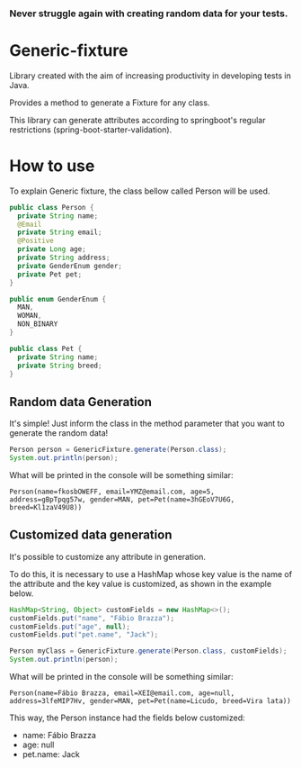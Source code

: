 ### Never struggle again with creating random data for your tests.


# Generic-fixture

Library created with the aim of increasing productivity in developing tests in Java.

Provides a method to generate a Fixture for any class.

This library can generate attributes according to springboot's regular restrictions (spring-boot-starter-validation).

# How to use

To explain Generic fixture, the class bellow called Person will be used.

``` Java
public class Person {
  private String name;
  @Email
  private String email;
  @Positive
  private Long age;
  private String address;
  private GenderEnum gender;
  private Pet pet;
}

public enum GenderEnum {
  MAN,
  WOMAN,
  NON_BINARY
}

public class Pet {
  private String name;
  private String breed;
}


```
## Random data Generation

It's simple! Just inform the class in the method parameter that you want to generate the random data!

``` Java
Person person = GenericFixture.generate(Person.class);
System.out.println(person);
```
What will be printed in the console will be something similar:
```
Person(name=fkosbOWEFF, email=YMZ@email.com, age=5, address=gBpTpqg57w, gender=MAN, pet=Pet(name=3hGEoV7U6G, breed=Kl1zaV49U8))
```

## Customized data generation

It's possible to customize any attribute in generation.

To do this, it is necessary to use a HashMap whose key value is the name of the attribute and the key value is customized, as shown in the example below.

``` Java
HashMap<String, Object> customFields = new HashMap<>();
customFields.put("name", "Fábio Brazza"); 
customFields.put("age", null);
customFields.put("pet.name", "Jack");

Person myClass = GenericFixture.generate(Person.class, customFields);
System.out.println(person);

```

What will be printed in the console will be something similar:

```
Person(name=Fábio Brazza, email=XEI@email.com, age=null, address=3lfeMIP7Hv, gender=MAN, pet=Pet(name=Licudo, breed=Vira lata))
```


This way, the Person instance had the fields below customized:
- name: Fábio Brazza
- age: null
- pet.name: Jack

